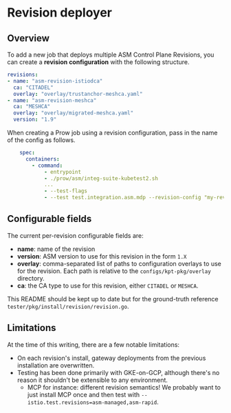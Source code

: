 # Revision deployer

## Overview

To add a new job that deploys multiple ASM Control Plane Revisions, you can create a __revision configuration__  with the following structure.

```yaml
revisions:
- name: "asm-revision-istiodca"
  ca: "CITADEL"
  overlay: "overlay/trustanchor-meshca.yaml"
- name: "asm-revision-meshca"
  ca: "MESHCA"
  overlay: "overlay/migrated-meshca.yaml"
  version: "1.9"
```

When creating a Prow job using a revision configuration, pass in the name of the config as follows.

```yaml
    spec:
      containers:
        - command:
            - entrypoint
            - ./prow/asm/integ-suite-kubetest2.sh
            ...
            - --test-flags
            - --test test.integration.asm.mdp --revision-config "my-revision-config.yaml"
```

## Configurable fields

The current per-revision configurable fields are:

* **name**: name of the revision
* **version**: ASM version to use for this revision in the form `1.X`
* **overlay**: comma-separated list of paths to configuration overlays to use for the revision. Each path is relative
  to the `configs/kpt-pkg/overlay` directory.
* **ca**: the CA type to use for this revision, either `CITADEL` or `MESHCA`.

This README should be kept up to date but for the ground-truth reference `tester/pkg/install/revision/revision.go`.

## Limitations

At the time of this writing, there are a few notable limitations:

* On each revision's install, gateway deployments from the previous installation are overwritten.
* Testing has been done primarily with GKE-on-GCP, although there's no reason it shouldn't be extensible to any environment.
    * MCP for instance: different revision semantics! We probably want to just install MCP once and then test with `--istio.test.revisions=asm-managed,asm-rapid`.
